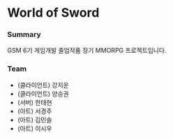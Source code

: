# World of Sword


### Summary
GSM 6기 게임개발 졸업작품 장기 MMORPG 프로젝트입니다. <br>

### Team
- (클라이언트) 강지운
- (클라이언트) 양승권
- (서버) 한태현
- (아트) 서경주
- (아트) 김민솔
- (아트) 이시우
